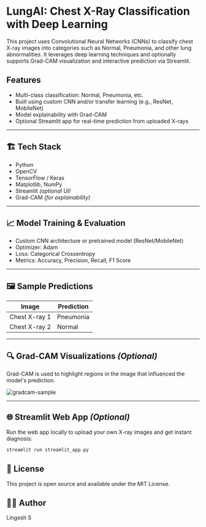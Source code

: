 # LungAI: Chest X-Ray Classification with Deep Learning 

This project uses Convolutional Neural Networks (CNNs) to classify chest X-ray images into categories such as Normal, Pneumonia, and other lung abnormalities. It leverages deep learning techniques and optionally supports Grad-CAM visualization and interactive prediction via Streamlit.

## Features
- Multi-class classification: Normal, Pneumonia, etc.
- Built using custom CNN and/or transfer learning (e.g., ResNet, MobileNet)
- Model explainability with Grad-CAM
- Optional Streamlit app for real-time prediction from uploaded X-rays


---

## 🏗️ Tech Stack

- Python
- OpenCV
- TensorFlow / Keras
- Matplotlib, NumPy
- Streamlit *(optional UI)*
- Grad-CAM *(for explainability)*

---

## 📈 Model Training & Evaluation

- Custom CNN architecture or pretrained model (ResNet/MobileNet)
- Optimizer: Adam
- Loss: Categorical Crossentropy
- Metrics: Accuracy, Precision, Recall, F1 Score

---

## 🖼️ Sample Predictions

| Image | Prediction |
|-------|------------|
| Chest X-ray 1 | Pneumonia |
| Chest X-ray 2 | Normal |

---

## 🔍 Grad-CAM Visualizations *(Optional)*

Grad-CAM is used to highlight regions in the image that influenced the model's prediction.

![gradcam-sample](./assets/gradcam-example.png)

---

## 🌐 Streamlit Web App *(Optional)*

Run the web app locally to upload your own X-ray images and get instant diagnosis:

```bash
streamlit run streamlit_app.py
```

## 📄 License
This project is open source and available under the MIT License.

## 🙋‍♂️ Author
Lingesh S


